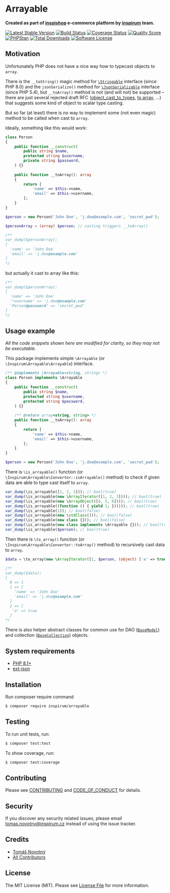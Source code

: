 # Arrayable

**Created as part of [inspishop][link-inspishop] e-commerce platform by [inspirum][link-inspirum] team.**

[![Latest Stable Version][ico-packagist-stable]][link-packagist-stable]
[![Build Status][ico-workflow]][link-workflow]
[![Coverage Status][ico-scrutinizer]][link-scrutinizer]
[![Quality Score][ico-code-quality]][link-code-quality]
[![PHPStan][ico-phpstan]][link-phpstan]
[![Total Downloads][ico-packagist-download]][link-packagist-download]
[![Software License][ico-license]][link-licence]


## Motivation

Unfortunately PHP does not have a nice way how to typecast objects to `array`.

There is the `__toString()` magic method for [`\Stringable`](https://www.php.net/manual/en/class.stringable.php) interface (since PHP 8.0) and the `jsonSerialize()` method for [`\JsonSerializable`](https://www.php.net/manual/en/class.jsonserializable.php) interface (since PHP 5.4), but `__toArray()` method is not (and will not) be supported – there are just several rejected draft RFC ([object_cast_to_types](https://wiki.php.net/rfc/object_cast_to_types), [to array](https://wiki.php.net/rfc/to-array), ...) that suggests some kind of object to scalar type casting.

But so far (at least) there is no way to implement some (not even magic) method to be called when cast to `array`.

Ideally, something like this would work:

```php
class Person
{
    public function __construct(
        public string $name,
        protected string $username,
        private string $password,
    ) {}
 
    public function __toArray(): array
    {
        return [
            'name' => $this->name,
            'email' => $this->username,
        ];
    }
}

$person = new Person('John Doe', 'j.doe@example.com', 'secret_pwd');

$personArray = (array) $person; // casting triggers __toArray()

/**
var_dump($personArray);
[
  'name' => 'John Doe'
  'email' => 'j.doe@example.com'
]
*/
```

but actually it cast to array like this:

```php
/**
var_dump($personArray);
[
  'name' => 'John Doe'
  '*username' => 'j.doe@example.com'
  'Person@password' => 'secret_pwd'
]
*/
```


## Usage example

*All the code snippets shown here are modified for clarity, so they may not be executable.*

This package implements simple `\Arrayable` (or `\Inspirum\Arrayable\Arrayable`) interface.

```php
/** @implements \Arrayable<string, string> */
class Person implements \Arrayable
{
    public function __construct(
        public string $name,
        protected string $username,
        protected string $password,
    ) {}
 
    /** @return array<string, string> */
    public function __toArray(): array
    {
        return [
            'name' => $this->name,
            'email' => $this->username,
        ];
    }
}

$person = new Person('John Doe', 'j.doe@example.com', 'secret_pwd');
```

There is `\is_arrayable()` function (or `\Inspirum\Arrayable\Convertor::isArrayable()` method) to check if given data are able to type cast itself to `array`.

```php
var_dump(\is_arrayable([1, 2, 3])); // bool(true)
var_dump(\is_arrayable(new \ArrayIterator([1, 2, 3]))); // bool(true)
var_dump(\is_arrayable(new \ArrayObject([4, 5, 6]))); // bool(true)
var_dump(\is_arrayable((function () { yield 1; })())); // bool(true)
var_dump(\is_arrayable(1)); // bool(false)
var_dump(\is_arrayable(new \stdClass())); // bool(false)
var_dump(\is_arrayable(new class {})); // bool(false)
var_dump(\is_arrayable(new class implements \Arrayable {})); // bool(true)
var_dump(\is_arrayable($person); // bool(true)
```

Then there is `\to_array()` function (or `\Inspirum\Arrayable\Convertor::toArray()` method) to recursively cast data to `array`.

```php
$data = \to_array(new \ArrayIterator([1, $person, (object) ['a' => true]]));

/**
var_dump($data);
[
  0 => 1
  1 => [ 
    'name' => 'John Doe'
    'email' => 'j.doe@example.com'
  ]
  2 => [
   'a' => true
  ]
*/
```

There is also helper abstract classes for common use for DAO ([`BaseModel`](./src/BaseModel.php)) and collection ([`BaseCollection`](./src/BaseCollection.php)) objects.


## System requirements

* [PHP 8.1+](http://php.net/releases/8_1_0.php)
* [ext-json](http://php.net/json)


## Installation

Run composer require command
```bash
$ composer require inspirum/arrayable
```


## Testing

To run unit tests, run:

```bash
$ composer test:test
```

To show coverage, run:

```bash
$ composer test:coverage
```


## Contributing

Please see [CONTRIBUTING][link-contributing] and [CODE_OF_CONDUCT][link-code-of-conduct] for details.


## Security

If you discover any security related issues, please email tomas.novotny@inspirum.cz instead of using the issue tracker.


## Credits

- [Tomáš Novotný](https://github.com/tomas-novotny)
- [All Contributors][link-contributors]


## License

The MIT License (MIT). Please see [License File][link-licence] for more information.


[ico-license]:              https://img.shields.io/github/license/inspirum/arrayable-php.svg?style=flat-square&colorB=blue
[ico-workflow]:             https://img.shields.io/github/actions/workflow/status/inspirum/arrayable-php/master.yml?branch=master&style=flat-square
[ico-scrutinizer]:          https://img.shields.io/scrutinizer/coverage/g/inspirum/arrayable-php/master.svg?style=flat-square
[ico-code-quality]:         https://img.shields.io/scrutinizer/g/inspirum/arrayable-php.svg?style=flat-square
[ico-packagist-stable]:     https://img.shields.io/packagist/v/inspirum/arrayable.svg?style=flat-square&colorB=blue
[ico-packagist-download]:   https://img.shields.io/packagist/dt/inspirum/arrayable.svg?style=flat-square&colorB=blue
[ico-phpstan]:              https://img.shields.io/badge/style-level%209-brightgreen.svg?style=flat-square&label=phpstan

[link-author]:              https://github.com/inspirum
[link-contributors]:        https://github.com/inspirum/arrayable-php/contributors
[link-licence]:             ./LICENSE.md
[link-changelog]:           ./CHANGELOG.md
[link-contributing]:        ./docs/CONTRIBUTING.md
[link-code-of-conduct]:     ./docs/CODE_OF_CONDUCT.md
[link-workflow]:            https://github.com/inspirum/arrayable-php/actions
[link-scrutinizer]:         https://scrutinizer-ci.com/g/inspirum/arrayable-php/code-structure
[link-code-quality]:        https://scrutinizer-ci.com/g/inspirum/arrayable-php
[link-inspishop]:           https://www.inspishop.cz/
[link-inspirum]:            https://www.inspirum.cz/
[link-packagist-stable]:    https://packagist.org/packages/inspirum/arrayable
[link-packagist-download]:  https://packagist.org/packages/inspirum/arrayable
[link-phpstan]:             https://github.com/phpstan/phpstan
